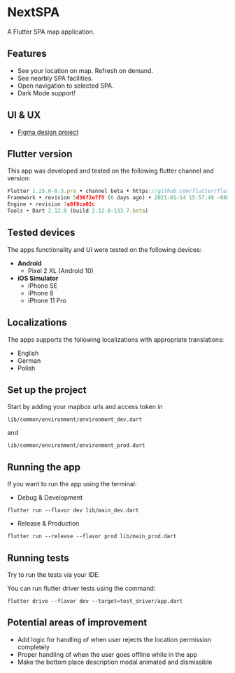 # NextSPA

A Flutter SPA map application.

## Features
- See your location on map. Refresh on demand.
- See nearbly SPA facilities.
- Open navigation to selected SPA.
- Dark Mode support!

## UI & UX
- [Figma design project](https://www.figma.com/file/24Knx6TLsMpEET5hphgbfR/next_spa_app_design?node-id=0%3A1)

## Flutter version

This app was developed and tested on the following flutter channel and version:
```javascript
Flutter 1.25.0-8.3.pre • channel beta • https://github.com/flutter/flutter.git
Framework • revision 5d36f2e7f5 (6 days ago) • 2021-01-14 15:57:49 -0800
Engine • revision 7a8f8ca02c
Tools • Dart 2.12.0 (build 2.12.0-133.7.beta)
```

## Tested devices

The apps functionality and UI were tested on the following devices:
- **Android**
    - Pixel 2 XL (Android 10)
- **iOS Simulator**
    - iPhone SE
    - iPhone 8
    - iPhone 11 Pro

## Localizations

The apps supports the following localizations with appropriate translations:
- English
- German
- Polish

## Set up the project
Start by adding your mapbox urls and access token in 
```
lib/common/environment/environment_dev.dart
```
and
```
lib/common/environment/environment_prod.dart
```

## Running the app
If you want to run the app using the terminal:
- Debug & Development
```
flutter run --flavor dev lib/main_dev.dart
```
- Release & Production
```
flutter run --release --flavor prod lib/main_prod.dart
```
    
## Running tests
Try to run the tests via your IDE. 

You can run flutter driver tests using the command:
```
flutter drive --flavor dev --target=test_driver/app.dart
```

## Potential areas of improvement
- Add logic for handling of when user rejects the location permission completely 
- Proper handling of when the user goes offline while in the app
- Make the bottom place description modal animated and dismissible
